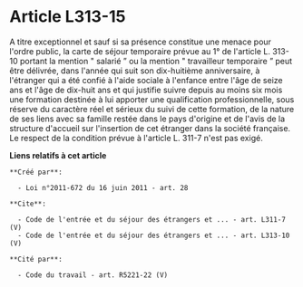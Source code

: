 # Article L313-15

A titre exceptionnel et sauf si sa présence constitue une menace pour l'ordre public, la carte de séjour temporaire prévue au
1° de l'article L. 313-10 portant la mention " salarié ” ou la mention " travailleur temporaire ” peut être délivrée, dans
l'année qui suit son dix-huitième anniversaire, à l'étranger qui a été confié à l'aide sociale à l'enfance entre l'âge de
seize ans et l'âge de dix-huit ans et qui justifie suivre depuis au moins six mois une formation destinée à lui apporter une
qualification professionnelle, sous réserve du caractère réel et sérieux du suivi de cette formation, de la nature de ses
liens avec sa famille restée dans le pays d'origine et de l'avis de la structure d'accueil sur l'insertion de cet étranger
dans la société française. Le respect de la condition prévue à l'article L. 311-7 n'est pas exigé.

**Liens relatifs à cet article**

	**Créé par**:

	  - Loi n°2011-672 du 16 juin 2011 - art. 28

	**Cite**:

	  - Code de l'entrée et du séjour des étrangers et ... - art. L311-7 (V)
	  - Code de l'entrée et du séjour des étrangers et ... - art. L313-10 (V)

	**Cité par**:

	  - Code du travail - art. R5221-22 (V)
